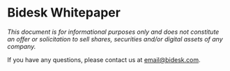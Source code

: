 # Bidesk Whitepaper

<i>This document is for informational purposes only and does not constitute an offer or solicitation to sell shares, securities and/or digital assets of any company.</i>
  
If you have any questions, please contact us at [email@bidesk.com](mailto:email@bidesk.com).
